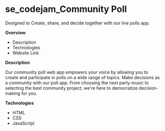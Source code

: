 # se_codejam_Community Poll

Designed to Create, share, and decide together with our live polls app.

**Overview**

- Description
- Technologies
- Website Link

**Description**

Our community poll web app empowers your voice by allowing you to create and participate in polls on a wide range of topics. Make decisions as a community with our poll app. From choosing the next party music to selecting the best community project, we're here to democratize decision-making for you.

**Technologies**

- HTML
- CSS
- JavaScript
